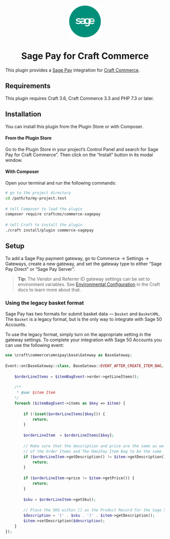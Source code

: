 <p align="center"><img src="./src/icon.svg" width="100" height="100" alt="Sage Pay for Craft Commerce icon"></p>

<h1 align="center">Sage Pay for Craft Commerce</h1>

This plugin provides a [Sage Pay](https://www.sagepay.co.uk/) integration for [Craft Commerce](https://craftcms.com/commerce).

## Requirements

This plugin requires Craft 3.6, Craft Commerce 3.3 and PHP 7.3 or later.

## Installation

You can install this plugin from the Plugin Store or with Composer.

#### From the Plugin Store

Go to the Plugin Store in your project’s Control Panel and search for Sage Pay for Craft Commerce”. Then click on the “Install” button in its modal window.

#### With Composer

Open your terminal and run the following commands:

```bash
# go to the project directory
cd /path/to/my-project.test

# tell Composer to load the plugin
composer require craftcms/commerce-sagepay

# tell Craft to install the plugin
./craft install/plugin commerce-sagepay
```

## Setup

To add a Sage Pay payment gateway, go to Commerce → Settings → Gateways, create a new gateway, and set the gateway type to either “Sage Pay Direct” or “Sage Pay Server”.

> **Tip:** The Vendor and Referrer ID gateway settings can be set to environment variables. See [Environmental Configuration](https://docs.craftcms.com/v3/config/environments.html) in the Craft docs to learn more about that.

### Using the legacy basket format

Sage Pay has two formats for submit basket data — `Basket` and `BasketXML`. The `Basket` is a legacy format, but is the only way to integrate with Sage 50 Accounts.

To use the legacy format, simply turn on the appropriate setting in the gateway settings. To complete your integration with Sage 50 Accounts you can use the following event:

```php
use \craft\commerce\omnipay\base\Gateway as BaseGateway;

Event::on(BaseGateway::class, BaseGatewa::EVENT_AFTER_CREATE_ITEM_BAG, function(ItemBagEvent $itemBagEvent) {
    
    $orderLineItems = $itemBagEvent->order->getLineItems();

    /**
     * @var $item Item
    */
    foreach ($itemBagEvent->items as $key => $item) {

        if (!isset($orderLineItems[$key])) {
            return;
        }

        $orderLineItem  = $orderLineItems[$key];

        // Make sure that the description and price are the same as we are relying upon the order
        // of the Order Items and The OmniPay Item Bag to be the same
        if ($orderLineItem->getDescription() != $item->getDescription()) {
            return;
        }

        if ($orderLineItem->price != $item->getPrice()) {
            return;
        }

        $sku = $orderLineItem->getSku();

        // Place the SKU within [] as the Product Record for the Sage 50 Accounts Integration
        $description = '[' . $sku . ']' . $item->getDescription();
        $item->setDescription($description);
    }
});
```
